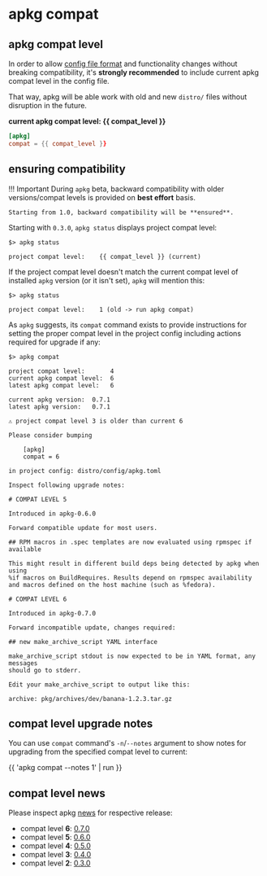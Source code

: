 # apkg compat

## apkg compat level

In order to allow [config file format](config.md) and functionality changes
without breaking compatibility, it's **strongly recommended** to include current
apkg compat level in the config file.

That way, apkg will be able work with old and new `distro/` files without
disruption in the future.


**current apkg compat level: {{ compat_level }}**

```toml
[apkg]
compat = {{ compat_level }}
```


## ensuring compatibility

!!! Important
    During `apkg` beta, backward compatibility with older versions/compat levels is provided on **best effort** basis.

    Starting from 1.0, backward compatibility will be **ensured**.


Starting with `0.3.0`, `apkg status` displays project compat level:

```
$> apkg status

project compat level:    {{ compat_level }} (current)
```

If the project compat level doesn't match the current compat level of installed
`apkg` version (or it isn't set), `apkg` will mention this:

```
$> apkg status

project compat level:    1 (old -> run apkg compat)
```

As `apkg` suggests, its `compat` command exists to provide instructions for
setting the proper compat level in the project config including actions required
for upgrade if any:


```
$> apkg compat

project compat level:       4
current apkg compat level:  6
latest apkg compat level:   6

current apkg version:  0.7.1
latest apkg version:   0.7.1

⚠ project compat level 3 is older than current 6

Please consider bumping

    [apkg]
    compat = 6

in project config: distro/config/apkg.toml

Inspect following upgrade notes:

# COMPAT LEVEL 5

Introduced in apkg-0.6.0

Forward compatible update for most users.

## RPM macros in .spec templates are now evaluated using rpmspec if available

This might result in different build deps being detected by apkg when using
%if macros on BuildRequires. Results depend on rpmspec availability
and macros defined on the host machine (such as %fedora).

# COMPAT LEVEL 6

Introduced in apkg-0.7.0

Forward incompatible update, changes required:

## new make_archive_script YAML interface

make_archive_script stdout is now expected to be in YAML format, any messages
should go to stderr.

Edit your make_archive_script to output like this:

archive: pkg/archives/dev/banana-1.2.3.tar.gz
```

## compat level upgrade notes

You can use `compat` command's `-n`/`--notes` argument to show notes for
upgrading from the specified compat level to current:

{{ 'apkg compat --notes 1' | run }}


## compat level news

Please inspect apkg [news](news.md) for respective release:

* compat level **6**: [0.7.0](news.md#apkg-070)
* compat level **5**: [0.6.0](news.md#apkg-060)
* compat level **4**: [0.5.0](news.md#apkg-050)
* compat level **3**: [0.4.0](news.md#apkg-040)
* compat level **2**: [0.3.0](news.md#apkg-030)
